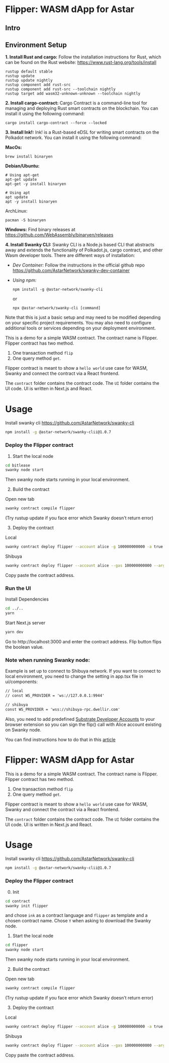 # Flipper: WASM dApp for Astar
## Intro

## Environment Setup 

**1. Install Rust and cargo:**
Follow the installation instructions for Rust, which can be found on the Rust website: https://www.rust-lang.org/tools/install

```
rustup default stable
rustup update
rustup update nightly
rustup component add rust-src
rustup component add rust-src --toolchain nightly
rustup target add wasm32-unknown-unknown --toolchain nightly
```

**2. Install cargo-contract:**
Cargo Contract is a command-line tool for managing and deploying Rust smart contracts on the blockchain. You can install it using the following command:

```
cargo install cargo-contract --force --locked
```

**3. Install Ink!:** Ink! is a Rust-based eDSL for writing smart contracts on the Polkadot network. You can install it using the following command:

**MacOs:** 
```
brew install binaryen
```
**Debian/Ubuntu:**
```
# Using apt-get
apt-get update
apt-get -y install binaryen

# Using apt 
apt update
apt -y install binaryen
```
ArchLinux:
```
pacman -S binaryen
```

**Windows:** 
Find binary releases at https://github.com/WebAssembly/binaryen/releases

**4. Install Swanky CLI:** Swanky CLI is a Node.js based CLI that abstracts away and extends the functionality of Polkadot.js, cargo contract, and other Wasm developer tools.
There are different ways of installation:

- *Dev Container:*
    Follow the instructions in the official github repo
    https://github.com/AstarNetwork/swanky-dev-container

- *Using npm:*
    ```
    npm install -g @astar-network/swanky-cli
    ```

    or 

    ```
    npx @astar-network/swanky-cli [command]
    ```

Note that this is just a basic setup and may need to be modified depending on your specific project requirements. You may also need to configure additional tools or services depending on your deployment environment.




This is a demo for a simple WASM contract. The contract name is Flipper. 
Flipper contract has two method. 
1. One transaction method `flip` 
2. One query method `get`. 

Flipper contract is meant to show a `hello world` use case for WASM, Swanky and connect the contract via a React frontend.

The `contract` folder contains the contract code. The `UI` folder contains the UI code. UI is written in Next.js and React.
<!-- 
# Requirements

- node.js
- swanky cli https://github.com/AstarNetwork/swanky-cli
-->
# Usage

Install swanky cli https://github.com/AstarNetwork/swanky-cli
```bash
npm install -g @astar-network/swanky-clii@1.0.7
```

### Deploy the Flipper contract

1. Start the local node

```bash
cd bitlease
swanky node start
```
Then swanky node starts running in your local environment.

2. Build the contract

Open new tab
```bash
swanky contract compile flipper
```
(Try rustup update if you face error which Swanky doesn't return error)

3. Deploy the contract

Local
```bash
swanky contract deploy flipper --account alice -g 100000000000 -a true
```

Shibuya
```bash
swanky contract deploy flipper --account alice --gas 100000000000 --args true --network shibuya
```
Copy paste the contract address.

### Run the UI

Install Dependencies

```bash
cd ../..
yarn
```

Start Next.js server

```bash
yarn dev
```

Go to http://localhost:3000 and enter the contract address. Flip button flips the boolean value.

### Note when running Swanky node:

Example is set up to connect to Shibuya network. If you want to connect to local environment, you need to change the setting in app.tsx file in ui/components:

```txt
// local
// const WS_PROVIDER = 'ws://127.0.0.1:9944'

// shibuya
const WS_PROVIDER = 'wss://shibuya-rpc.dwellir.com'
```

Also, you need to add predefined [Substrate Developer Accounts](https://polkadot.js.org/docs/keyring/start/suri/#dev-accounts) to your browser extension so you can sign the flip() call with Alice account existing on Swanky node. 

You can find instructions how to do that in this [article](https://mirror.xyz/0x4659B666AC0e8D4c5D1B66eC5DCd57BAF2dA350B/bGFJYZhxBojZd0Dx6DEo8OifrJgIwNxwQ4CITWixUZw)





# Flipper: WASM dApp for Astar

This is a demo for a simple WASM contract. The contract name is Flipper.
Flipper contract has two method.
1. One transaction method `flip`
2. One query method `get`.

Flipper contract is meant to show a `hello world` use case for WASM, Swanky and connect the contract via a React frontend.

The `contract` folder contains the contract code. The `UI` folder contains the UI code. UI is written in Next.js and React.
<!--
# Requirements

- node.js
- swanky cli https://github.com/AstarNetwork/swanky-cli
-->
# Usage

Install swanky cli https://github.com/AstarNetwork/swanky-cli
```bash
npm install -g @astar-network/swanky-clii@1.0.7
```

### Deploy the Flipper contract

0. Init

```bash
cd contract
swanky init flipper
```
and chose `ink` as a contract language and `flipper` as template and a chosen contract name. Chose `Y` when asking to download the Swanky node.

1. Start the local node

```bash
cd flipper
swanky node start
```
Then swanky node starts running in your local environment.

2. Build the contract

Open new tab
```bash
swanky contract compile flipper
```
(Try rustup update if you face error which Swanky doesn't return error)

3. Deploy the contract

Local
```bash
swanky contract deploy flipper --account alice -g 100000000000 -a true
```

Shibuya
```bash
swanky contract deploy flipper --account alice --gas 100000000000 --args true --network shibuya
```
Copy paste the contract address.


